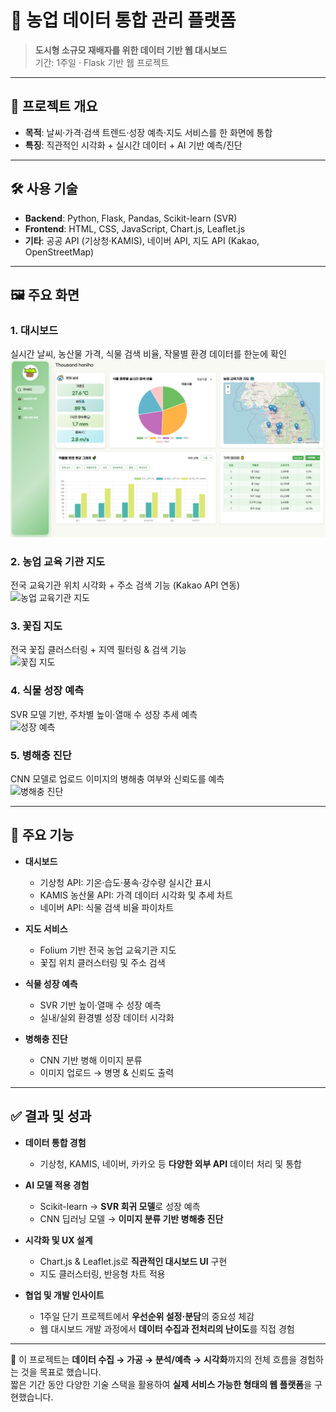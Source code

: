 # 🌾 농업 데이터 통합 관리 플랫폼

> **도시형 소규모 재배자를 위한 데이터 기반 웹 대시보드**  
> 기간: 1주일 · Flask 기반 웹 프로젝트

---

## 📖 프로젝트 개요

- **목적**: 날씨·가격·검색 트렌드·성장 예측·지도 서비스를 한 화면에 통합  
- **특징**: 직관적인 시각화 + 실시간 데이터 + AI 기반 예측/진단

---

## 🛠 사용 기술

- **Backend**: Python, Flask, Pandas, Scikit-learn (SVR)  
- **Frontend**: HTML, CSS, JavaScript, Chart.js, Leaflet.js  
- **기타**: 공공 API (기상청·KAMIS), 네이버 API, 지도 API (Kakao, OpenStreetMap)

---

## 🖼 주요 화면

### 1. 대시보드
실시간 날씨, 농산물 가격, 식물 검색 비율, 작물별 환경 데이터를 한눈에 확인  
![대시보드](./images/page1.jpg)

### 2. 농업 교육 기관 지도
전국 교육기관 위치 시각화 + 주소 검색 기능 (Kakao API 연동)  
![농업 교육기관 지도](attachment:344a5ab2-814e-4df6-a52c-ec5510c6c696:image.png)

### 3. 꽃집 지도
전국 꽃집 클러스터링 + 지역 필터링 & 검색 기능  
![꽃집 지도](attachment:2affc5c4-dee7-4977-ba1a-114b954af2c6:image.png)

### 4. 식물 성장 예측
SVR 모델 기반, 주차별 높이·열매 수 성장 추세 예측  
![성장 예측](attachment:f302ea62-bc20-42bd-8a5b-d92972af3383:image.png)

### 5. 병해충 진단
CNN 모델로 업로드 이미지의 병해충 여부와 신뢰도를 예측  
![병해충 진단](attachment:6b08cbbb-1069-4cd7-bdda-1ba697a1b5ad:image.png)

---

## 🎯 주요 기능

- **대시보드**
  - 기상청 API: 기온·습도·풍속·강수량 실시간 표시  
  - KAMIS 농산물 API: 가격 데이터 시각화 및 추세 차트  
  - 네이버 API: 식물 검색 비율 파이차트  

- **지도 서비스**
  - Folium 기반 전국 농업 교육기관 지도  
  - 꽃집 위치 클러스터링 및 주소 검색  

- **식물 성장 예측**
  - SVR 기반 높이·열매 수 성장 예측  
  - 실내/실외 환경별 성장 데이터 시각화  

- **병해충 진단**
  - CNN 기반 병해 이미지 분류  
  - 이미지 업로드 → 병명 & 신뢰도 출력  

---

## ✅ 결과 및 성과

- **데이터 통합 경험**
  - 기상청, KAMIS, 네이버, 카카오 등 **다양한 외부 API** 데이터 처리 및 통합  

- **AI 모델 적용 경험**
  - Scikit-learn → **SVR 회귀 모델**로 성장 예측  
  - CNN 딥러닝 모델 → **이미지 분류 기반 병해충 진단**  

- **시각화 및 UX 설계**
  - Chart.js & Leaflet.js로 **직관적인 대시보드 UI** 구현  
  - 지도 클러스터링, 반응형 차트 적용  

- **협업 및 개발 인사이트**
  - 1주일 단기 프로젝트에서 **우선순위 설정·분담**의 중요성 체감  
  - 웹 대시보드 개발 과정에서 **데이터 수집과 전처리의 난이도**를 직접 경험  

---

📌 이 프로젝트는 **데이터 수집 → 가공 → 분석/예측 → 시각화**까지의 전체 흐름을 경험하는 것을 목표로 했습니다.  
짧은 기간 동안 다양한 기술 스택을 활용하여 **실제 서비스 가능한 형태의 웹 플랫폼**을 구현했습니다.
